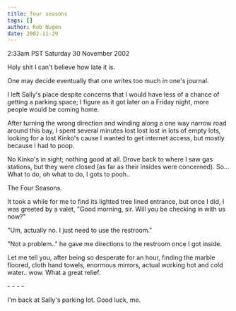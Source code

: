 ```yaml
---
title: four seasons
tags: []
author: Rob Nugen
date: 2002-11-29
---
```


<p class=date>2:33am PST Saturday 30 November 2002</p>

<p>Holy shit I can't believe how late it is.</p>

<p>One may decide eventually that one writes too much in one's journal.</p>

<p>I left Sally's place despite concerns that I would have less of a
chance of getting a parking space; I figure as it got later on a
Friday night, more people would be coming home.</p>

<p>After turning the wrong direction and winding along a one way
narrow road around this bay, I spent several minutes lost lost lost in
lots of empty lots, looking for a lost Kinko's cause I wanted to get
internet access, but mostly because I had to poop.</p>

<p>No Kinko's in sight; nothing good at all.  Drove back to where I
saw gas stations, but they were closed (as far as their insides were
concerned).  So...  What to do, oh what to do, I gots to pooh..  </p>

<p>The Four Seasons.</p>

<p>It took a while for me to find its lighted tree lined entrance, but
once I did, I was greeted by a valet, "Good morning, sir.  Will you be
checking in with us now?"</p>

<p>"Um, actually no.  I just need to use the restroom."</p>

<p>"Not a problem.."  he gave me directions to the restroom once I got
inside.</p>

<p>Let me tell you, after being so desperate for an hour, finding the
marble floored, cloth hand towels, enormous mirrors, actual working
hot and cold water.. wow.  What a great relief.</p>

<p>- - - -</p>

<p>I'm back at Sally's parking lot.  Good luck, me.</p>
